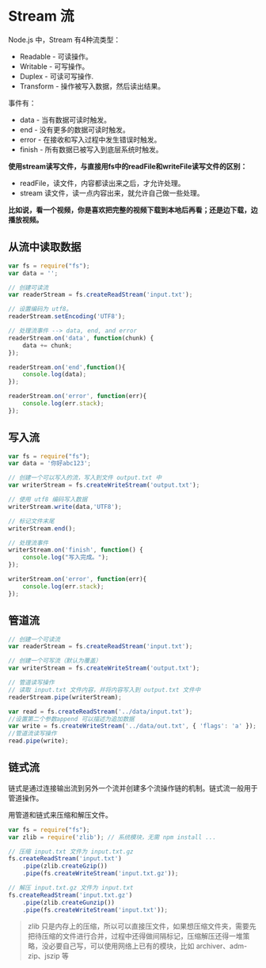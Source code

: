 # Stream 流

Node.js 中，Stream 有4种流类型：

- Readable - 可读操作。
- Writable - 可写操作。
- Duplex - 可读可写操作.
- Transform - 操作被写入数据，然后读出结果。


事件有：

- data - 当有数据可读时触发。
- end - 没有更多的数据可读时触发。
- error - 在接收和写入过程中发生错误时触发。
- finish - 所有数据已被写入到底层系统时触发。

**使用stream读写文件，与直接用fs中的readFile和writeFile读写文件的区别：** 

- readFile，读文件，内容都读出来之后，才允许处理。
- stream 读文件，读一点内容出来，就允许自己做一些处理。

**比如说，看一个视频，你是喜欢把完整的视频下载到本地后再看；还是边下载，边播放视频。**

## 从流中读取数据

```javascript
var fs = require("fs");
var data = '';

// 创建可读流
var readerStream = fs.createReadStream('input.txt');

// 设置编码为 utf8。
readerStream.setEncoding('UTF8');

// 处理流事件 --> data, end, and error
readerStream.on('data', function(chunk) {
    data += chunk;
});

readerStream.on('end',function(){
    console.log(data);
});

readerStream.on('error', function(err){
    console.log(err.stack);
});
```

## 写入流

```javascript
var fs = require("fs");
var data = '你好abc123';

// 创建一个可以写入的流，写入到文件 output.txt 中
var writerStream = fs.createWriteStream('output.txt');

// 使用 utf8 编码写入数据
writerStream.write(data,'UTF8');

// 标记文件末尾
writerStream.end();

// 处理流事件
writerStream.on('finish', function() {
    console.log("写入完成。");
});

writerStream.on('error', function(err){
    console.log(err.stack);
});
```

## 管道流



```javascript
// 创建一个可读流
var readerStream = fs.createReadStream('input.txt');

// 创建一个可写流（默认为覆盖）
var writerStream = fs.createWriteStream('output.txt');

// 管道读写操作
// 读取 input.txt 文件内容，并将内容写入到 output.txt 文件中
readerStream.pipe(writerStream); 
```

```javascript
var read = fs.createReadStream('../data/input.txt');
//设置第二个参数append 可以描述为追加数据
var write = fs.createWriteStream('../data/out.txt', { 'flags': 'a' });
//管道流读写操作
read.pipe(write);
```

## 链式流

链式是通过连接输出流到另外一个流并创建多个流操作链的机制。链式流一般用于管道操作。

用管道和链式来压缩和解压文件。

```javascript
var fs = require("fs");
var zlib = require('zlib'); // 系统模块，无需 npm install ...

// 压缩 input.txt 文件为 input.txt.gz
fs.createReadStream('input.txt')
    .pipe(zlib.createGzip())
    .pipe(fs.createWriteStream('input.txt.gz'));
```

```javascript
// 解压 input.txt.gz 文件为 input.txt
fs.createReadStream('input.txt.gz')
    .pipe(zlib.createGunzip())
    .pipe(fs.createWriteStream('input.txt'));
```

> zlib 只是内存上的压缩，所以可以直接压文件，如果想压缩文件夹，需要先把待压缩的文件进行合并，过程中还得做间隔标记，压缩解压还得一堆策略，没必要自己写，可以使用网络上已有的模块，比如 archiver、adm-zip、jszip 等